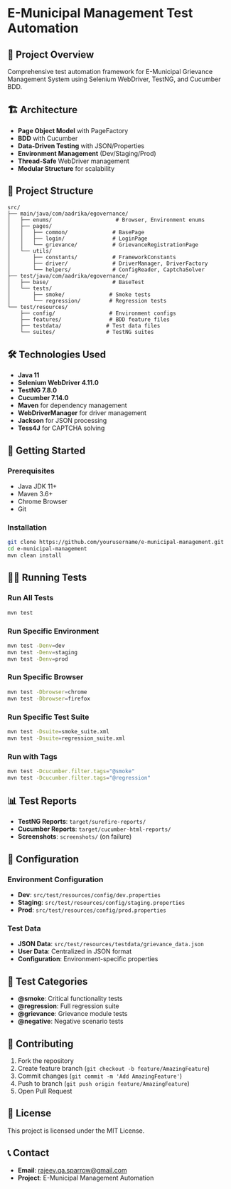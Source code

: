 # E-Municipal Management Test Automation

## 🚀 Project Overview
Comprehensive test automation framework for E-Municipal Grievance Management System using Selenium WebDriver, TestNG, and Cucumber BDD.

## 🏗️ Architecture
- **Page Object Model** with PageFactory
- **BDD** with Cucumber
- **Data-Driven Testing** with JSON/Properties
- **Environment Management** (Dev/Staging/Prod)
- **Thread-Safe** WebDriver management
- **Modular Structure** for scalability

## 📁 Project Structure
```
src/
├── main/java/com/aadrika/egovernance/
│   ├── enums/                    # Browser, Environment enums
│   ├── pages/
│   │   ├── common/              # BasePage
│   │   ├── login/               # LoginPage
│   │   └── grievance/           # GrievanceRegistrationPage
│   └── utils/
│       ├── constants/           # FrameworkConstants
│       ├── driver/              # DriverManager, DriverFactory
│       └── helpers/             # ConfigReader, CaptchaSolver
├── test/java/com/aadrika/egovernance/
│   ├── base/                    # BaseTest
│   └── tests/
│       ├── smoke/              # Smoke tests
│       └── regression/         # Regression tests
└── test/resources/
    ├── config/                 # Environment configs
    ├── features/               # BDD feature files
    ├── testdata/              # Test data files
    └── suites/                # TestNG suites
```

## 🛠️ Technologies Used
- **Java 11**
- **Selenium WebDriver 4.11.0**
- **TestNG 7.8.0**
- **Cucumber 7.14.0**
- **Maven** for dependency management
- **WebDriverManager** for driver management
- **Jackson** for JSON processing
- **Tess4J** for CAPTCHA solving

## 🚦 Getting Started

### Prerequisites
- Java JDK 11+
- Maven 3.6+
- Chrome Browser
- Git

### Installation
```bash
git clone https://github.com/yourusername/e-municipal-management.git
cd e-municipal-management
mvn clean install
```

## 🏃‍♂️ Running Tests

### Run All Tests
```bash
mvn test
```

### Run Specific Environment
```bash
mvn test -Denv=dev
mvn test -Denv=staging
mvn test -Denv=prod
```

### Run Specific Browser
```bash
mvn test -Dbrowser=chrome
mvn test -Dbrowser=firefox
```

### Run Specific Test Suite
```bash
mvn test -Dsuite=smoke_suite.xml
mvn test -Dsuite=regression_suite.xml
```

### Run with Tags
```bash
mvn test -Dcucumber.filter.tags="@smoke"
mvn test -Dcucumber.filter.tags="@regression"
```

## 📊 Test Reports
- **TestNG Reports**: `target/surefire-reports/`
- **Cucumber Reports**: `target/cucumber-html-reports/`
- **Screenshots**: `screenshots/` (on failure)

## 🔧 Configuration

### Environment Configuration
- **Dev**: `src/test/resources/config/dev.properties`
- **Staging**: `src/test/resources/config/staging.properties`
- **Prod**: `src/test/resources/config/prod.properties`

### Test Data
- **JSON Data**: `src/test/resources/testdata/grievance_data.json`
- **User Data**: Centralized in JSON format
- **Configuration**: Environment-specific properties

## 🧪 Test Categories
- **@smoke**: Critical functionality tests
- **@regression**: Full regression suite
- **@grievance**: Grievance module tests
- **@negative**: Negative scenario tests

## 🤝 Contributing
1. Fork the repository
2. Create feature branch (`git checkout -b feature/AmazingFeature`)
3. Commit changes (`git commit -m 'Add AmazingFeature'`)
4. Push to branch (`git push origin feature/AmazingFeature`)
5. Open Pull Request

## 📝 License
This project is licensed under the MIT License.

## 📞 Contact
- **Email**: rajeev.qa.sparrow@gmail.com
- **Project**: E-Municipal Management Automation